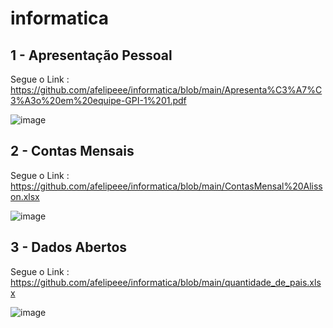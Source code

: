 # informatica

## 1 - Apresentação Pessoal

Segue o Link : https://github.com/afelipeee/informatica/blob/main/Apresenta%C3%A7%C3%A3o%20em%20equipe-GPI-1%201.pdf

![image](https://github.com/user-attachments/assets/38bca6da-e13e-42cb-b4df-7fbfd8a581d1)

## 2 - Contas Mensais

Segue o Link : https://github.com/afelipeee/informatica/blob/main/ContasMensal%20Alisson.xlsx

![image](https://github.com/user-attachments/assets/61b318b4-9736-4f29-8896-86a652661688)

## 3 - Dados Abertos

Segue o Link : https://github.com/afelipeee/informatica/blob/main/quantidade_de_pais.xlsx

![image](https://github.com/user-attachments/assets/2653bd76-f8b1-443d-98e1-91388c589106)



